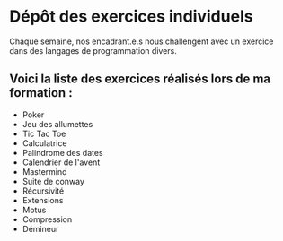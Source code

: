 # Dépôt des exercices individuels 
Chaque semaine, nos encadrant.e.s nous challengent avec un exercice dans des langages de programmation divers.

## Voici la liste des exercices réalisés lors de ma formation :
- Poker 
- Jeu des allumettes 
- Tic Tac Toe
- Calculatrice
- Palindrome des dates
- Calendrier de l'avent
- Mastermind
- Suite de conway
- Récursivité
- Extensions
- Motus
- Compression
- Démineur
